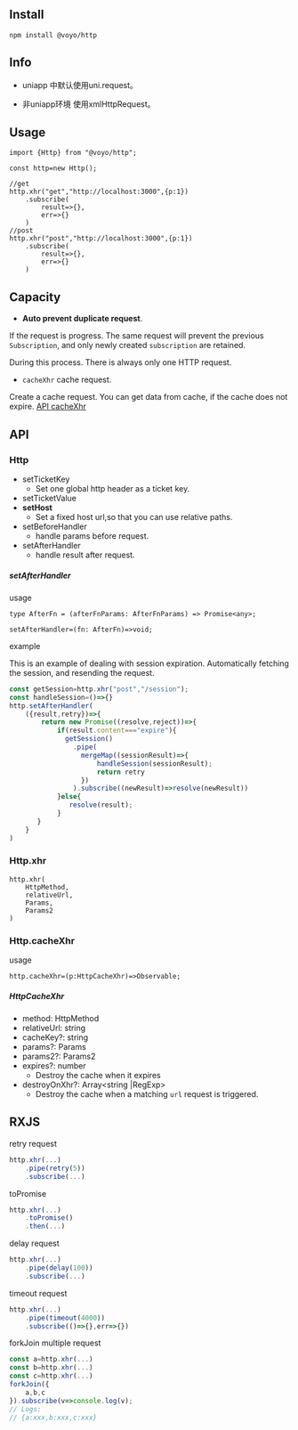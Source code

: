 Install
---
```
npm install @voyo/http
```
Info
---
- uniapp 中默认使用uni.request。

- 非uniapp环境 使用xmlHttpRequest。

Usage
---

```
import {Http} from "@voyo/http";

const http=new Http();

//get
http.xhr("get","http://localhost:3000",{p:1})
    .subscribe(
        result=>{},
        err=>{}
    )
//post
http.xhr("post","http://localhost:3000",{p:1})
    .subscribe(
        result=>{},
        err=>{}
    )
```

Capacity
---

- **Auto prevent duplicate request**. 

If the request is progress.
The same request will prevent the previous `Subscription`, 
and only newly created `subscription` are retained.

During this process.
There is always only one HTTP request.
   
- `cacheXhr` cache request.

Create a cache request. You can get data from cache, if the cache does not expire.
[API cacheXhr](#cacheXhr)

API
---
### Http
- setTicketKey
    - Set one global http header as a ticket key.
- setTicketValue
- **setHost**  
    - Set a fixed host url,so that you can use relative paths.
- setBeforeHandler
    - handle params before request.
- setAfterHandler
    - handle result after request.

##### setAfterHandler 
usage
```
type AfterFn = (afterFnParams: AfterFnParams) => Promise<any>;

setAfterHandler=(fn: AfterFn)=>void;
```
example

This is an example of dealing with session expiration.
Automatically fetching the session, and resending the request.

```js
const getSession=http.xhr("post","/session");
const handleSession=()=>{}
http.setAfterHandler(
    ({result,retry})=>{
        return new Promise((resolve,reject))=>{
            if(result.content==="expire"){
              getSession()
                .pipe(
                  mergeMap((sessionResult)=>{
                      handleSession(sessionResult);
                      return retry
                  })
                ).subscribe((newResult)=>resolve(newResult))
            }else{
               resolve(result);
            }
       }
    }
)

```

### Http.xhr
```
http.xhr(
    HttpMethod,
    relativeUrl,
    Params,
    Params2
)

```

### <span id="cacheXhr">Http.cacheXhr</span>
usage
```
http.cacheXhr=(p:HttpCacheXhr)=>Observable;
```
##### HttpCacheXhr
- method: HttpMethod
- relativeUrl: string
- cacheKey?: string
- params?: Params
- params2?: Params2
- expires?: number
    - Destroy the cache when it expires
- destroyOnXhr?: Array<string |RegExp>
    - Destroy the cache when a matching `url` request is triggered.
    
RXJS
---
retry request
```js
http.xhr(...)
    .pipe(retry(5))
    .subscribe(...)
```
toPromise
```js
http.xhr(...)
    .toPromise()
    .then(...)
```
delay request 
```js
http.xhr(...)
    .pipe(delay(100))
    .subscribe(...)
```
timeout request
```js
http.xhr(...)
    .pipe(timeout(4000))
    .subscribe(()=>{},err=>{})
```
forkJoin multiple request
```js
const a=http.xhr(...)
const b=http.xhr(...)
const c=http.xhr(...)
forkJoin({
    a,b,c
}).subscribe(v=>console.log(v);
// Logs:
// {a:xxx,b:xxx,c:xxx}
```
